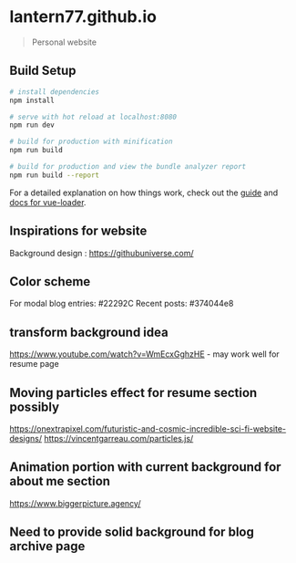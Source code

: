 # lantern77.github.io

> Personal website

## Build Setup

``` bash
# install dependencies
npm install

# serve with hot reload at localhost:8080
npm run dev

# build for production with minification
npm run build

# build for production and view the bundle analyzer report
npm run build --report
```

For a detailed explanation on how things work, check out the [guide](http://vuejs-templates.github.io/webpack/) and [docs for vue-loader](http://vuejs.github.io/vue-loader).


## Inspirations for website
Background design : https://githubuniverse.com/

## Color scheme
For modal blog entries: #22292C
Recent posts: #374044e8

## transform background idea
https://www.youtube.com/watch?v=WmEcxGghzHE - may work well for resume page

## Moving particles effect for resume section possibly
https://onextrapixel.com/futuristic-and-cosmic-incredible-sci-fi-website-designs/
https://vincentgarreau.com/particles.js/

## Animation portion with current background for about me section
https://www.biggerpicture.agency/

## Need to provide solid background for blog archive page

